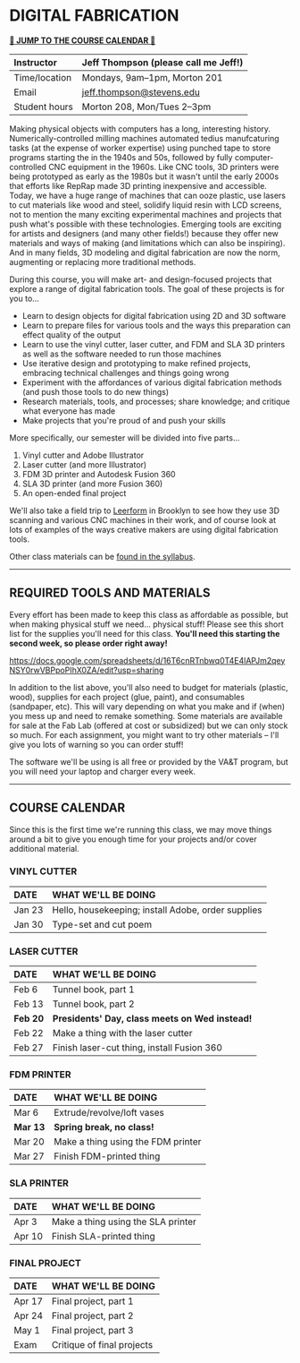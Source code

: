 # DIGITAL FABRICATION

**[🔻 JUMP TO THE COURSE CALENDAR 🔻](#course-calendar)**

| Instructor    | Jeff Thompson (please call me Jeff!) |
| :------------ | :--- |
| Time/location | Mondays, 9am–1pm, Morton 201 |
| Email         | jeff.thompson@stevens.edu |
| Student hours | Morton 208, Mon/Tues 2–3pm |

Making physical objects with computers has a long, interesting history. Numerically-controlled milling machines automated tedius manufcaturing tasks (at the expense of worker expertise) using punched tape to store programs starting the in the 1940s and 50s, followed by fully computer-controlled CNC equipment in the 1960s. Like CNC tools, 3D printers were being prototyped as early as the 1980s but it wasn't until the early 2000s that efforts like RepRap made 3D printing inexpensive and accessible. Today, we have a huge range of machines that can ooze plastic, use lasers to cut materials like wood and steel, solidify liquid resin with LCD screens, not to mention the many exciting experimental machines and projects that push what's possible with these technologies. Emerging tools are exciting for artists and designers (and many other fields!) because they offer new materials and ways of making (and limitations which can also be inspiring). And in many fields, 3D modeling and digital fabrication are now the norm, augmenting or replacing more traditional methods.

During this course, you will make art- and design-focused projects that explore a range of digital fabrication tools. The goal of these projects is for you to...  

+ Learn to design objects for digital fabrication using 2D and 3D software
+ Learn to prepare files for various tools and the ways this preparation can effect quality of the output
+ Learn to use the vinyl cutter, laser cutter, and FDM and SLA 3D printers as well as the software needed to run those machines
+ Use iterative design and prototyping to make refined projects, embracing technical challenges and things going wrong
+ Experiment with the affordances of various digital fabrication methods (and push those tools to do new things)
+ Research materials, tools, and processes; share knowledge; and critique what everyone has made
+ Make projects that you're proud of and push your skills

More specifically, our semester will be divided into five parts...

1. Vinyl cutter and Adobe Illustrator
2. Laser cutter (and more Illustrator)
3. FDM 3D printer and Autodesk Fusion 360
4. SLA 3D printer (and more Fusion 360)
5. An open-ended final project

We'll also take a field trip to [Leerform](https://www.leerform.com/) in Brooklyn to see how they use 3D scanning and various CNC machines in their work, and of course look at lots of examples of the ways creative makers are using digital fabrication tools.

Other class materials can be [found in the syllabus](Syllabus.pdf).

- - -

## REQUIRED TOOLS AND MATERIALS
Every effort has been made to keep this class as affordable as possible, but when making physical stuff we need... physical stuff! Please see this short list for the supplies you'll need for this class. **You'll need this starting the second week, so please order right away!**

https://docs.google.com/spreadsheets/d/16T6cnRTnbwq0T4E4lAPJm2qeyNSY0rwVBPpoPIhX0ZA/edit?usp=sharing

In addition to the list above, you'll also need to budget for materials (plastic, wood), supplies for each project (glue, paint), and consumables (sandpaper, etc). This will vary depending on what you make and if (when) you mess up and need to remake something. Some materials are available for sale at the Fab Lab (offered at cost or subsidized) but we can only stock so much. For each assignment, you might want to try other materials – I'll give you lots of warning so you can order stuff!

The software we'll be using is all free or provided by the VA&T program, but you will need your laptop and charger every week.

- - -

## COURSE CALENDAR  
Since this is the first time we're running this class, we may move things around a bit to give you enough time for your projects and/or cover additional material.

### VINYL CUTTER
| DATE       | WHAT WE'LL BE DOING |
| :--------- | :----- |
| Jan 23     | Hello, housekeeping; install Adobe, order supplies |
| Jan 30     | Type-set and cut poem |

### LASER CUTTER  
| DATE       | WHAT WE'LL BE DOING |
| :--------- | :----- |
| Feb 6      | Tunnel book, part 1 |
| Feb 13     | Tunnel book, part 2 |
| **Feb 20** | **Presidents' Day, class meets on Wed instead!** |
| Feb 22     | Make a thing with the laser cutter |
| Feb 27     | Finish laser-cut thing, install Fusion 360 |

### FDM PRINTER  
| DATE       | WHAT WE'LL BE DOING |
| :--------- | :----- |
| Mar 6      | Extrude/revolve/loft vases |
| **Mar 13** | **Spring break, no class!** |
| Mar 20     | Make a thing using the FDM printer |
| Mar 27     | Finish FDM-printed thing |

### SLA PRINTER  
| DATE       | WHAT WE'LL BE DOING |
| :--------- | :----- |
| Apr 3      | Make a thing using the SLA printer |
| Apr 10     | Finish SLA-printed thing |

### FINAL PROJECT  
| DATE       | WHAT WE'LL BE DOING |
| :--------- | :----- |
| Apr 17     | Final project, part 1 |
| Apr 24     | Final project, part 2 |
| May 1      | Final project, part 3 |
| Exam       | Critique of final projects |

